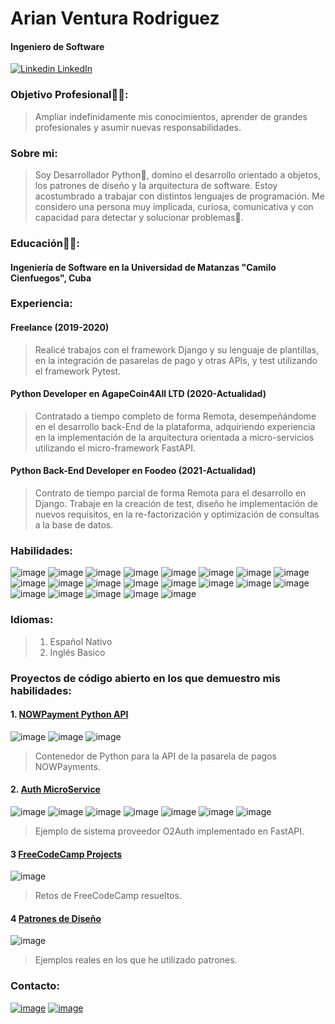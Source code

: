 # Arian Ventura Rodriguez

#### Ingeniero de Software

[![Linkedin](https://i.stack.imgur.com/gVE0j.png) LinkedIn](https://www.linkedin.com/in/v3n2r4)

### Objetivo Profesional🧑‍💻:

> Ampliar indefinidamente mis conocimientos, aprender de grandes profesionales y asumir nuevas responsabilidades.

### Sobre mi:

> Soy Desarrollador Python🐍, domino el desarrollo orientado a objetos, los patrones de
> diseño y la arquitectura de software. Estoy acostumbrado a trabajar con distintos lenguajes de programación. Me
> considero una persona muy implicada, curiosa, comunicativa y con capacidad para detectar y solucionar problemas🤯.

### Educación👨‍🎓:

#### Ingeniería de Software en la Universidad de Matanzas "Camilo Cienfuegos", Cuba

### Experiencia:

#### Freelance (2019-2020)

> Realicé trabajos con el framework Django y su lenguaje de plantillas, en la integración de pasarelas de pago y
> otras APIs, y test utilizando el framework Pytest.

#### Python Developer en AgapeCoin4All LTD (2020-Actualidad)

> Contratado a tiempo completo de forma Remota, desempeñándome en el desarrollo back-End de la plataforma,
> adquiriendo experiencia en la implementación de la arquitectura orientada a micro-servicios
> utilizando el micro-framework FastAPI.

#### Python Back-End Developer en Foodeo (2021-Actualidad)

> Contrato de tiempo parcial de forma Remota para el desarrollo en Django. Trabaje en la creación de test, diseño he
> implementación de nuevos requisitos, en la re-factorización y optimización de consultas a la base de
> datos.

### Habilidades:

![image](https://img.shields.io/badge/Python-FFD43B?style=for-the-badge&logo=python&logoColor=blue)
![image](https://img.shields.io/badge/Django-092E20?style=for-the-badge&logo=django&logoColor=green)
![image](https://img.shields.io/badge/django%20rest-ff1709?style=for-the-badge&logo=django&logoColor=white)
![image](https://img.shields.io/badge/fastapi-109989?style=for-the-badge&logo=FASTAPI&logoColor=white)
![image](https://img.shields.io/badge/Flask-000000?style=for-the-badge&logo=flask&logoColor=white)
![image](https://img.shields.io/badge/Docker-2CA5E0?style=for-the-badge&logo=docker&logoColor=white)
![image](https://img.shields.io/badge/MongoDB-4EA94B?style=for-the-badge&logo=mongodb&logoColor=white)
![image](https://img.shields.io/badge/PostgreSQL-316192?style=for-the-badge&logo=postgresql&logoColor=white)
![image](https://img.shields.io/badge/GraphQl-E10098?style=for-the-badge&logo=graphql&logoColor=white)
![image](https://img.shields.io/badge/JWT-000000?style=for-the-badge&logo=JSON%20web%20tokens&logoColor=white)
![image](https://img.shields.io/badge/Markdown-000000?style=for-the-badge&logo=markdown&logoColor=whit)
![image](https://img.shields.io/badge/Nginx-009639?style=for-the-badge&logo=nginx&logoColor=white)
![image](https://img.shields.io/badge/pypi-3775A9?style=for-the-badge&logo=pypi&logoColor=white)
![image](https://img.shields.io/badge/Swagger-85EA2D?style=for-the-badge&logo=Swagger&logoColor=white)
![image](https://img.shields.io/badge/C%23-239120?style=for-the-badge&logo=c-sharp&logoColor=white)
![image](https://img.shields.io/badge/HTML5-E34F26?style=for-the-badge&logo=html5&logoColor=white)
![image](https://img.shields.io/badge/json-5E5C5C?style=for-the-badge&logo=json&logoColor=white)
![image](https://img.shields.io/badge/Numpy-777BB4?style=for-the-badge&logo=numpy&logoColor=white)
![image](https://img.shields.io/badge/Pandas-2C2D72?style=for-the-badge&logo=pandas&logoColor=white)
![image](https://img.shields.io/badge/GIT-E44C30?style=for-the-badge&logo=git&logoColor=white)
![image](https://img.shields.io/badge/GitHub-100000?style=for-the-badge&logo=github&logoColor=white)

### Idiomas:

> 1. Español Nativo
> 2. Inglés Basico

### Proyectos de código abierto en los que demuestro mis habilidades:

#### 1. [NOWPayment Python API](https://github.com/Ventura94/NOWPayments-Python-API)

![image](https://img.shields.io/badge/Python-FFD43B?style=for-the-badge&logo=python&logoColor=blue)
![image](https://img.shields.io/badge/json-5E5C5C?style=for-the-badge&logo=json&logoColor=white)
![image](https://img.shields.io/badge/pypi-3775A9?style=for-the-badge&logo=pypi&logoColor=white)

> Contenedor de Python para la API de la pasarela de pagos NOWPayments.

#### 2. [Auth MicroService](https://github.com/Ventura94/AuthMicroservice)

![image](https://img.shields.io/badge/Python-FFD43B?style=for-the-badge&logo=python&logoColor=blue)
![image](https://img.shields.io/badge/fastapi-109989?style=for-the-badge&logo=FASTAPI&logoColor=white)
![image](https://img.shields.io/badge/MongoDB-4EA94B?style=for-the-badge&logo=mongodb&logoColor=white)
![image](https://img.shields.io/badge/json-5E5C5C?style=for-the-badge&logo=json&logoColor=white)
![image](https://img.shields.io/badge/JWT-000000?style=for-the-badge&logo=JSON%20web%20tokens&logoColor=white)
![image](https://img.shields.io/badge/Swagger-85EA2D?style=for-the-badge&logo=Swagger&logoColor=white)
![image](https://img.shields.io/badge/Docker-2CA5E0?style=for-the-badge&logo=docker&logoColor=white)

> Ejemplo de sistema proveedor O2Auth implementado en FastAPI.

#### 3 [FreeCodeCamp Projects](https://github.com/Ventura94/FreeCodeCamp_Projects_for_Certificactions)

![image](https://img.shields.io/badge/Python-FFD43B?style=for-the-badge&logo=python&logoColor=blue)
> Retos de FreeCodeCamp resueltos.

#### 4 [Patrones de Diseño](https://github.com/Ventura94/Patrones)

![image](https://img.shields.io/badge/Python-FFD43B?style=for-the-badge&logo=python&logoColor=blue)
> Ejemplos reales en los que he utilizado patrones.

### Contacto:

[![image](https://img.shields.io/badge/Gmail-D14836?style=for-the-badge&logo=gmail&logoColor=white)](mailto:arianventura94@gmail.com)
[![image](https://img.shields.io/badge/LinkedIn-0077B5?style=for-the-badge&logo=linkedin&logoColor=white)](https://www.linkedin.com/in/v3n2r4)
